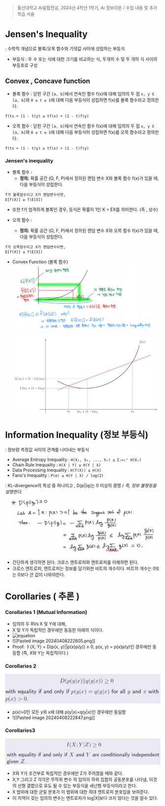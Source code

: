 > 울산대학교 Ai융합전공, 2024년 4학년 1학기, Ai 정보이론 / 수업 내용 및 추가 학습 서술

# Jensen's Inequality

: 수학적 개념으로 볼록/오목 함수와 기댓값 사이에 성립하는 부등식
- 부등식 : 두 수 또는 식에 대한 크기를 비교하는 식, 두개의 수 및 두 개의 식 사이의 부등호로 구성

## Convex , Concave function

- 볼록 함수 : 닫힌 구간 `[a, b]`에서 연속인 함수 f(x)에 대해 임의의 두 점 `x, y ∈ [a, b]`와 `0 ≤ t ≤ 1`에 대해 다음 부등식이 성립하면 f(x)를 볼록 함수라고 정의한다.

```
f(tx + (1 - t)y) ≤ tf(x) + (1 - t)f(y)
```

- 오목 함수 : 닫힌 구간 `[a, b]`에서 연속인 함수 f(x)에 대해 임의의 두 점 `x, y ∈ [a, b]`와 `0 ≤ t ≤ 1`에 대해 다음 부등식이 성립하면 f(x)를 오목 함수라고 정의한다.

```
f(tx + (1 - t)y) ≥ tf(x) + (1 - t)f(y)
```

### Jensen's inequality

- 볼록 함수 :
  - **정의:** 확률 공간 (Ω, F, P)에서 정의된 랜덤 변수 X와 볼록 함수 f(x)가 있을 때, 다음 부등식이 성립한다.

```
f가 볼록함수이고 X가 랜덤변수이면,
E[f(X)] ≥ f(E[X])
```

- 또한 f가 엄격하게 볼록인 경우, 등식은 확률이 1인 X = EX를 의미한다. (즉 , 상수)

- 오목 함수 :
  - **정의:** 확률 공간 (Ω, F, P)에서 정의된 랜덤 변수 X와 오목 함수 f(x)가 있을 때, 다음 부등식이 성립한다.

```
f가 오목함수이고 X가 랜덤변수이면,
E[f(X)] ≤ f(E[X])
```

- Convex Function (볼록 함수)
  ![alt text](<Information Theory Attached file/Pasted image 20240326044506.png>)
  ![alt text](<Information Theory Attached file/Pasted image 20240326205402.png>)

# Information Inequality (정보 부등식)
: 정보량 측정값 사이의 관계를 나타내는 부등식
- Average Entropy Inequality : `H(X₁, X₂, ..., Xₙ) ≤ Σᵢ=₁ⁿ H(Xᵢ)`
- Chain Rule Inequality : `H(X | Y) ≥ H(Y | X)`
- Data Processing Inequality : `H(f(X)) ≤ H(X)`
- Fano's Inequality : `P(e) ≥ H(Y | X) / log(2)`

: KL-divergence의 특성 중 하나이고 , D(p||q)는 0 이상의 증명 / *즉, 정보 불평등을 설명한다.*

![alt text](<Information Theory Attached file/Pasted image 20240326212644.png>)
- 간단하게 생각하면 된다. 크로스 엔트로피와 엔트로피를 이해하면 된다.
- 크로스 엔트로피, 엔트로피는 정보를 담기위한 비트의 개수이다. 비트의 개수는 0또는 0보다 큰 값이 나와야한다.
# Corollaries ( 추론 )

### Corollaries 1 (Mutual Information)

- 임의의 두 RVs X 및 Y에 대해,
- X 및 Y가 독립적인 경우에만 동등한 아래의 식이다.
- ![equation](<https://latex.codecogs.com/svg.image?\huge&space;&space;I(X;Y)\geq&space;0>)
- ![[Pasted image 20240408222605.png]]
- Proof: ㅑ(X; Y) = D(p(x, y)||p(x)p(y)) ≥ 0,  p(x, y) = p(x)p(y)인 경우에만 동등함  (즉, X와 Y는 독립적이다.)
### Corollaries 2

![alt text](<Information Theory Attached file/Pasted image 20240326214143.png>)

- p(x)>0인 모든 y와 x에 대해 p(y|x)=q(y|x)인 경우에만 동일함
- ![[Pasted image 20240408222847.png]]


### Corollaries3

![alt text](<Information Theory Attached file/Pasted image 20240326214348.png>)

- X와 Y가 조건부로 독립적인 경우에만 Z가 주어졌을 때와 같다.
- X,Y 그리고 Z 각각은 무작위 변수 의 임의의 하위 집합의 공동분포를 나타냄, 이것의 선형 결합으로 유도 될 수 있는 부등식을 새넌형 부등식이라고 한다.
- X 범위에 대한 균일 분포가 이 범위에 대한 최대 엔트로피 분포임을 보여준다.
- 이 치역이 갖는 임의의 변수는 엔트로피가 log|X|보다 크지 않다는 것을 알수 있다.
